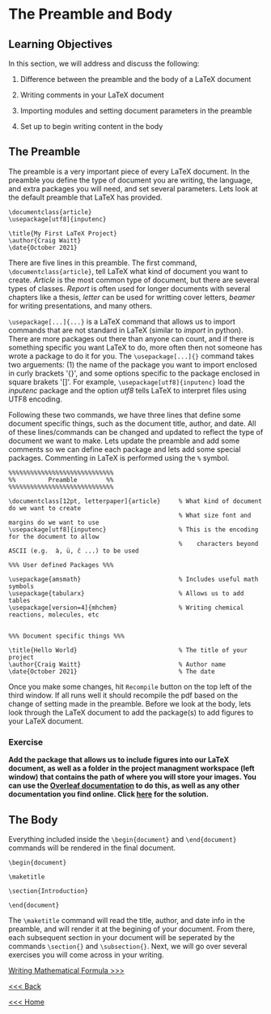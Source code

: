 # The Preamble and Body

## Learning Objectives

In this section, we will address and discuss the following:

1. Difference between the preamble and the body of a LaTeX document

2. Writing comments in your LaTeX document

3. Importing modules and setting document parameters in the preamble

4. Set up to begin writing content in the body

## The Preamble 

The preamble is a very important piece of every LaTeX document. In the preamble you define the type of document you are writing, the language, and extra packages you will need, and set several parameters. Lets look at the default preamble that LaTeX has provided. 

```
\documentclass{article}
\usepackage[utf8]{inputenc}

\title{My First LaTeX Project}
\author{Craig Waitt}
\date{October 2021}
```

There are five lines in this preamble. The first command, `\documentclass{article}`, tell LaTeX what kind of document you want to create. *Article* is the most common type of document, but there are several types of classes. *Report* is often used for longer documents with several chapters like a thesis, *letter* can be used for writting cover letters, *beamer* for writing presentations, and many others. 

`\usepackage[...]{...}` is a LaTeX command that allows us to import commands that are not standard in LaTeX (similar to *import* in python). There are more packages out there than anyone can count, and if there is something specific you want LaTeX to do, more often then not someone has wrote a package to do it for you. The `\usepackage[...]{}` command takes two arguements: (1) the name of the package you want to import enclosed in curly brackets '{}', and some options specific to the package enclosed in square brakets '[]'. For example, `\usepackage[utf8]{inputenc}` load the *inputenc* package and the option *utf8* tells LaTeX to interpret files using UTF8 encoding.

Following these two commands, we have three lines that define some document specific things, such as the document title, author, and date. All of these lines/commands can be changed and updated to reflect the type of document we want to make. Lets update the preamble and add some comments so we can define each package and lets add some special packages. Commenting in LaTeX is performed using the `%` symbol.

```
%%%%%%%%%%%%%%%%%%%%%%%%%%%%%
%%         Preamble        %%
%%%%%%%%%%%%%%%%%%%%%%%%%%%%%

\documentclass[12pt, letterpaper]{article}     % What kind of document do we want to create
                                               % What size font and margins do we want to use
\usepackage[utf8]{inputenc}                    % This is the encoding for the document to allow 
                                               %    characters beyond ASCII (e.g.  à, ü, č ...) to be used

%%% User defined Packages %%%

\usepackage{amsmath}                           % Includes useful math symbols
\usepackage{tabularx}                          % Allows us to add tables
\usepackage[version=4]{mhchem}                 % Writing chemical reactions, molecules, etc


%%% Document specific things %%%

\title{Hello World}                            % The title of your project            
\author{Craig Waitt}                           % Author name
\date{October 2021}                            % The date
```

Once you make some changes, hit `Recompile` button on the top left of the third window. If all runs well it should recompile the pdf based on the change of setting made in the preamble. Before we look at the body, lets look through the LaTeX document to add the package(s) to add figures to your LaTeX document.

### Exercise
**Add the package that allows us to include figures into our LaTeX document, as well as a folder in the project managment workspace (left window) that contains the path of where you will store your images. You can use the [Overleaf documentation](https://www.overleaf.com/learn) to do this, as well as any other documentation you find online. Click [here](soln1.md) for the solution.**

## The Body
Everything included inside the `\begin{document}` and `\end{document}` commands will be rendered in the final document.

```
\begin{document}

\maketitle

\section{Introduction}

\end{document}
``` 

The `\maketitle` command will read the title, author, and date info in the preamble, and will render it at the begining of your document. From there, each subsequent section in your document will be seperated by the commands `\section{}` and `\subsection{}`. Next, we will go over several exercises you will come across in your writing.

[Writing Mathematical Formula >>>](math.md)

[<<< Back](start.md)

[<<< Home](../README.md)
